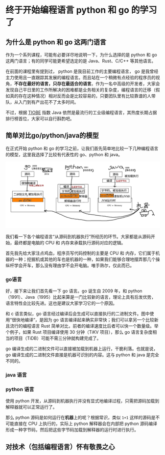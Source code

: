# 终于开始编程语言 python 和 go 的学习了

## 为什么是 python 和 go 这两门语言

作为一个系列课程，可能有必要详尽地说明一下，为什么选择的是 python 和 go 这两门语言；有的同学可能更希望选定的是 Java、Rust、C/C++ 等其他语言。

在前面的课程里有提到过， python 是我目前工作的主要编程语言， go 是我曾经主力使用且一直跟踪其发展的编程语言。而且站在一个稍微有点经验的程序员的视角，**不存在最好的语言，只存在最适合的语言**。作为一名中高级的开发者，大家会发现自己平日里的工作所解决的困难都是业务相关的复杂度，编程语言的迁移（假如真的存在这种情况）相对反而会是比较容易的，只要团队里有比较靠谱的人带队，从入门到有产出花不了太多时间。

不过，根据 [TIOBE](https://www.tiobe.com) 指数 Java 依然是最流行的工业级编程语言，其热度长期占据排行榜首位，大家可以自行斟酌吧。

## 简单对比go/python/java的模型

在正式开始 python 和 go 的学习之前，让我们首先简单地比较一下几种编程语言的模型，这里我选择了比较有代表性的 go、python 和 java。

![几种编程语言的模型](./imgs/004_why_python_and_go.png "几种编程语言的模型")

我们看一下各个编程语言“从源码到机器执行”所经历的环节。大家都是从源码开始，最终都是电脑的 CPU 和 内存来承载执行源码对应的逻辑。

首先我先给大家注点鸡血，程序员写代码控制的主要是 CPU 和 内存，它们属于机器的一种；挖掘机或其他的车也是机器的一种，如果我们能够合理地摆弄那几个操纵杆学会开车，那么没有理由学不会开电脑。唯手熟尔，仅此而已。

### go语言
好，接下来让我们首先看一下 go 语言。go 诞生自 2009 年，和 python（1991）、Java（1995）比起来算是一门比较新的语言，理论上具有后发优势，语言特性会比较先进。这也是建议大家学习它的一个原因。

和 c 语言类似，go 语言经过编译后会生成可以直接执行的二进制文件。图中使用“很快地编译“，是因为 go 语言编译起来确实非常快；我们可以拿另一个比较新且流行的编程语言 Rust 简单对比，前者的编译速度比后者可以快一个数量级。举个例子，如果 Rust 项目编译使用 30 分钟（TiKV 项目），那么 go 语言复杂度相当的项目（TiDB）可能不需三分钟就构建完成了。

go 编译生成的二进制文件可以直接被加载到机器上运行，干脆利落。也就是说，go 编译生成的二进制文件直接是机器可识别的内容。这与 python 和 java 是完全不同的。


### java 语言


### python 语言

使用 python 开发，从源码到机器执行并没有显式地编译过程，只需把源码加载到解释器就可以正常运行了。

那么 python 源码是如何运行在**机器**上的呢？根据常识，类似 `1+1` 这样的源码是不可能直接在 CPU 上执行的，实际上 python 解释器会在内部把 python 源码编译形成一种字节码，然后把这些字节码加载到解释器的运行时进行执行。





## 对技术（包括编程语言）怀有敬畏之心



